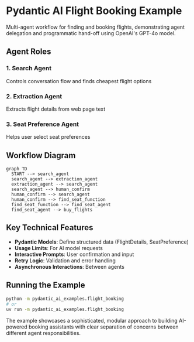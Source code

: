 # Pydantic AI Flight Booking Example

Multi-agent workflow for finding and booking flights, demonstrating agent delegation and programmatic hand-off using OpenAI's GPT-4o model.

## Agent Roles

### 1. Search Agent
Controls conversation flow and finds cheapest flight options

### 2. Extraction Agent
Extracts flight details from web page text

### 3. Seat Preference Agent
Helps user select seat preferences

## Workflow Diagram

```
graph TD
  START --> search_agent
  search_agent --> extraction_agent
  extraction_agent --> search_agent
  search_agent --> human_confirm
  human_confirm --> search_agent
  human_confirm --> find_seat_function
  find_seat_function --> find_seat_agent
  find_seat_agent --> buy_flights
```

## Key Technical Features

- **Pydantic Models**: Define structured data (FlightDetails, SeatPreference)
- **Usage Limits**: For AI model requests
- **Interactive Prompts**: User confirmation and input
- **Retry Logic**: Validation and error handling
- **Asynchronous Interactions**: Between agents

## Running the Example

```bash
python -m pydantic_ai_examples.flight_booking
# or
uv run -m pydantic_ai_examples.flight_booking
```

The example showcases a sophisticated, modular approach to building AI-powered booking assistants with clear separation of concerns between different agent responsibilities.